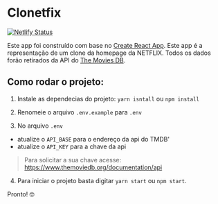 # Clonetfix

[![Netlify Status](https://api.netlify.com/api/v1/badges/30d9a923-8416-446f-8596-ed83ce0544f5/deploy-status)](https://app.netlify.com/sites/clonetflix/deploys)
 
Este app foi construído com base no [Create React App](https://github.com/facebook/create-react-app). Este app é a representação de um clone da homepage da NETFLIX. Todos os dados forão retirados da API do [The Movies DB](https://www.themoviedb.org/).

## Como rodar o projeto:

1. Instale as dependecias do projeto: `yarn isntall` ou `npm install`

2. Renomeie o arquivo `.env.example` para `.env`

3. No arquivo `.env`

- atualize o `API_BASE` para o endereço da api do TMDB'
- atualize o `API_KEY` para a chave da api

> Para solicitar a sua chave acesse: https://www.themoviedb.org/documentation/api

4. Para iniciar o projeto basta digitar `yarn start` ou `npm start`.

Pronto! 🤓
